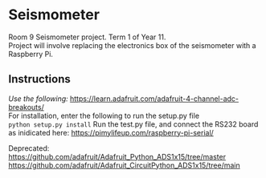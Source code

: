 # Seismometer
 Room 9 Seismometer project. Term 1 of Year 11.  
 Project will involve replacing the electronics box of the seismometer with a Raspberry Pi.
## Instructions
 *Use the following:* https://learn.adafruit.com/adafruit-4-channel-adc-breakouts/  
 For installation, enter the following to run the setup.py file  
 `python setup.py install`
 Run the test.py file, and connect the RS232 board as inidicated here: https://pimylifeup.com/raspberry-pi-serial/
   
 
 Deprecated: https://github.com/adafruit/Adafruit_Python_ADS1x15/tree/master  
 https://github.com/adafruit/Adafruit_CircuitPython_ADS1x15/tree/main
